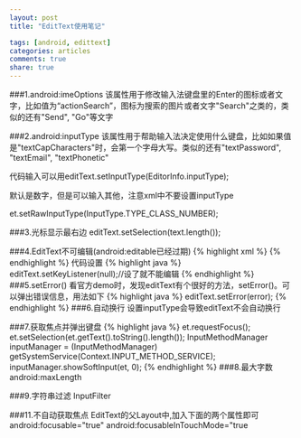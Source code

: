 ```yaml
---
layout: post
title: "EditText使用笔记"

tags: [android, edittext]
categories: articles
comments: true
share: true
---
```

###1.android:imeOptions
该属性用于修改输入法键盘里的Enter的图标或者文字，比如值为“actionSearch”，图标为搜索的图片或者文字"Search"之类的，类似的还有"Send", "Go"等文字

###2.android:inputType
该属性用于帮助输入法决定使用什么键盘，比如如果值是"textCapCharacters"时，会第一个字母大写。类似的还有"textPassword", "textEmail", "textPhonetic"

代码输入可以用editText.setInputType(EditorInfo.inputType);

默认是数字，但是可以输入其他，注意xml中不要设置inputType

et.setRawInputType(InputType.TYPE_CLASS_NUMBER);

###3.光标显示最右边
editText.setSelection(text.length());

###4.EditText不可编辑(android:editable已经过期)
{% highlight xml %}
<EditText 
        android:clickable="false" 
        android:cursorVisible="false" 
        android:focusable="false" 
        android:focusableInTouchMode="false">
</EditText>
{% endhighlight %}
代码设置
{% highlight java %}
editText.setKeyListener(null);//设了就不能编辑
{% endhighlight %}
###5.setError()
看官方demo时，发现editText有个很好的方法，setError()。可以弹出错误信息，用法如下
{% highlight java %}
editText.setError(error);
{% endhighlight %}
###6.自动换行
设置inputType会导致editText不会自动换行

###7.获取焦点并弹出键盘
{% highlight java %}
et.requestFocus();
et.setSelection(et.getText().toString().length());
InputMethodManager inputManager = (InputMethodManager) getSystemService(Context.INPUT_METHOD_SERVICE);
inputManager.showSoftInput(et, 0);
{% endhighlight %}
###8.最大字数
android:maxLength

###9.字符串过滤
InputFilter

###11.不自动获取焦点
EditText的父Layout中,加入下面的两个属性即可
android:focusable="true" 
android:focusableInTouchMode="true